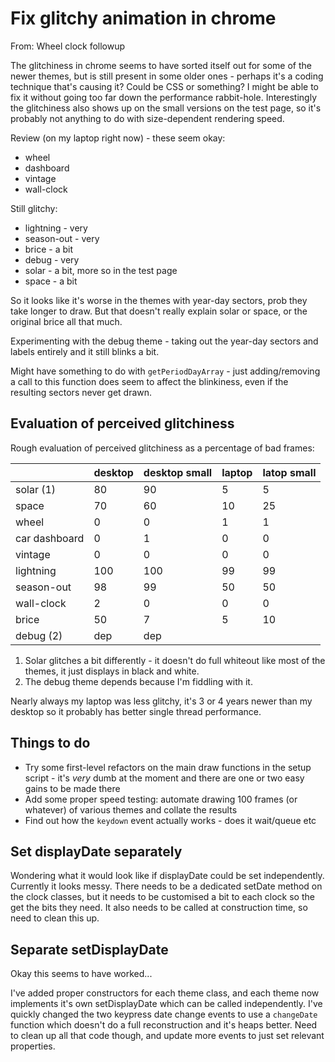 Fix glitchy animation in chrome
===============================

From: Wheel clock followup


The glitchiness in chrome seems to have sorted itself out for some of the newer themes, but is still present in some older ones - perhaps it's a coding technique that's causing it?
Could be CSS or something?
I might be able to fix it without going too far down the performance rabbit-hole.
Interestingly the glitchiness also shows up on the small versions on the test page, so it's probably not anything to do with size-dependent rendering speed.

Review (on my laptop right now) - these seem okay:
* wheel
* dashboard
* vintage
* wall-clock

Still glitchy:
* lightning - very
* season-out - very
* brice  - a bit
* debug - very
* solar  - a bit, more so in the test page
* space  - a bit

So it looks like it's worse in the themes with year-day sectors, prob they take longer to draw.
But that doesn't really explain solar or space, or the original brice all that much.

Experimenting with the debug theme - taking out the year-day sectors and labels entirely and it still blinks a bit.


Might have something to do with `getPeriodDayArray` - just adding/removing a call to this function does seem to affect the blinkiness, even if the resulting sectors never get drawn.



Evaluation of perceived glitchiness
-----------------------------------

Rough evaluation of perceived glitchiness as a percentage of bad frames:

|				|	desktop	|	desktop small	|	laptop	|	latop small	|
|---------------|-----------|-------------------|-----------|---------------|
| solar (1)		|		80	|			90		|		5	|			5	|
| space			|		70	|			60		|		10	|			25	|
| wheel			|		0	|			0		|		1	|			1	|
| car dashboard	|		0	|			1		|		0	|			0	|
| vintage		|		0	|			0		|		0	|			0	|
| lightning		|		100	|			100		|		99	|			99	|
| season-out	|		98	|			99		|		50	|			50	|
| wall-clock	|		2	|			0		|		0	|			0	|
| brice			|		50	|			7		|		5	|			10	|
| debug (2)		|		dep	|			dep		|			|				|


1. Solar glitches a bit differently - it doesn't do full whiteout like most of the themes, it just displays in black and white.
2. The debug theme depends because I'm fiddling with it.

Nearly always my laptop was less glitchy, it's 3 or 4 years newer than my desktop so it probably has better single thread performance.



Things to do
------------

* Try some first-level refactors on the main draw functions in the setup script - it's *very* dumb at the moment and there are one or two easy gains to be made there
* Add some proper speed testing: automate drawing 100 frames (or whatever) of various themes and collate the results
* Find out how the `keydown` event actually works  - does it wait/queue etc




Set displayDate separately
--------------------------

Wondering what it would look like if displayDate could be set independently.
Currently it looks messy.
There needs to be a dedicated setDate method on the clock classes, but it needs to be customised a bit to each clock so the get the bits they need.
It also needs to be called at construction time, so need to clean this up.


Separate setDisplayDate
-----------------------

Okay this seems to have worked...

I've added proper constructors for each theme class, and each theme now implements it's own setDisplayDate which can be called independently.
I've quickly changed the two keypress date change events to use a `changeDate` function which doesn't do a full reconstruction and it's heaps better.
Need to clean up all that code though, and update more events to just set relevant properties.

